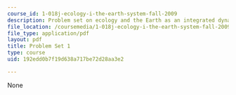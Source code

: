 ```yaml
---
course_id: 1-018j-ecology-i-the-earth-system-fall-2009
description: Problem set on ecology and the Earth as an integrated dynamic system.
file_location: /coursemedia/1-018j-ecology-i-the-earth-system-fall-2009/192edd0b7f19d638a717be72d28aa3e2_MIT1_018JF09_hw1.pdf
file_type: application/pdf
layout: pdf
title: Problem Set 1
type: course
uid: 192edd0b7f19d638a717be72d28aa3e2

---
```

None